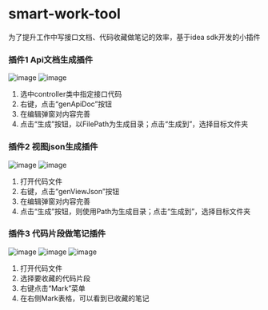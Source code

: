 # smart-work-tool
为了提升工作中写接口文档、代码收藏做笔记的效率，基于idea sdk开发的小插件
### 插件1 Api文档生成插件
![image](https://user-images.githubusercontent.com/51793431/151128287-488c0d66-ed44-43f8-90da-66f32d27b766.png)
![image](https://user-images.githubusercontent.com/51793431/151130553-943b9f00-c04b-4569-a6d7-84522ead089f.png)


1. 选中controller类中指定接口代码
2. 右键，点击“genApiDoc”按钮
3. 在编辑弹窗对内容完善
4. 点击“生成”按钮，以FilePath为生成目录；点击“生成到”，选择目标文件夹

### 插件2 视图json生成插件
![image](https://user-images.githubusercontent.com/51793431/151129152-e4bf12e8-c32b-42fb-9a56-e60fac3c1051.png)
![image](https://user-images.githubusercontent.com/51793431/151130337-ebabc127-2f0f-4948-90d4-9f59d513d097.png)

1. 打开代码文件
2. 右键，点击“genViewJson”按钮
3. 在编辑弹窗对内容完善
4. 点击“生成”按钮，则使用Path为生成目录；点击“生成到”，选择目标文件夹

### 插件3 代码片段做笔记插件
![image](https://user-images.githubusercontent.com/51793431/154928686-357275e4-20f8-4c04-afbc-28fcaaa60730.png)
![image](https://user-images.githubusercontent.com/51793431/154928943-599704bf-1f13-4052-92e7-2ef27214a3e9.png)
![image](https://user-images.githubusercontent.com/51793431/154930049-a5b511ea-1ccf-4b6c-8857-36e1eca58268.png)


1. 打开代码文件
2. 选择要收藏的代码片段
3. 右键点击“Mark”菜单
4. 在右侧Mark表格，可以看到已收藏的笔记
